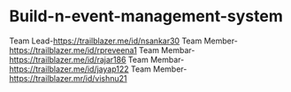 # Build-n-event-management-system
Team Lead-https://trailblazer.me/id/nsankar30
Team Member-https://trailblazer.me/id/rpreveena1
Team Membar-https://trailblazer.me/id/rajar186
Team Membar-https://trailblazer.me/id/jayap122
Team Member-https://trailblazer.mr/id/vishnu21
